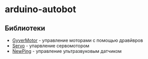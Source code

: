 # arduino-autobot

## Библиотеки

* [GyverMotor](https://github.com/AlexGyver/GyverLibs/tree/master/GyverMotor) - управление моторами с помощью дравйвров
* [Servo](https://github.com/arduino-libraries/Servo) - упарвление сервомотором
* [NewPing](https://playground.arduino.cc/Code/NewPing/) - управление ультразвуковым датчиком

